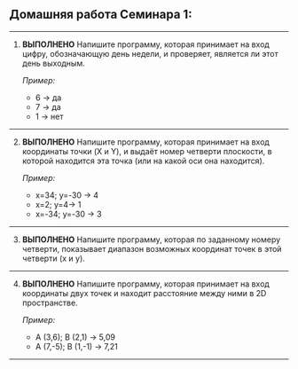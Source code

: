## Домашняя работа Семинара 1:
---
1. **ВЫПОЛНЕНО** Напишите программу, которая принимает на вход цифру, обозначающую день недели, и проверяет, является ли этот день выходным.

    *Пример:*

    * 6 -> да
    * 7 -> да
    * 1 -> нет
---
2. **ВЫПОЛНЕНО** Напишите программу, которая принимает на вход координаты точки (X и Y), и выдаёт номер четверти плоскости, в которой находится эта точка (или на какой оси она находится).

    *Пример:*

    * x=34; y=-30 -> 4
    * x=2; y=4-> 1
    * x=-34; y=-30 -> 3
---
3. **ВЫПОЛНЕНО** Напишите программу, которая по заданному номеру четверти, показывает диапазон возможных координат точек в этой четверти (x и y).
---
4. **ВЫПОЛНЕНО** Напишите программу, которая принимает на вход координаты двух точек и находит расстояние между ними в 2D пространстве.

    *Пример:*

    * A (3,6); B (2,1) -> 5,09
    * A (7,-5); B (1,-1) -> 7,21
---